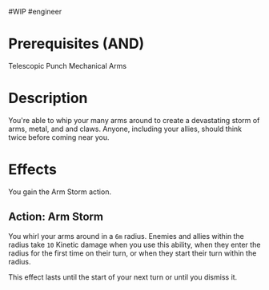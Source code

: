 #WIP #engineer 

# Prerequisites (AND)

Telescopic Punch
Mechanical Arms

# Description

You're able to whip your many arms around to create a devastating storm of arms, metal, and and claws. Anyone, including your allies, should think twice before coming near you.

# Effects

You gain the Arm Storm action.

## Action: Arm Storm

You whirl your arms around in a `6m` radius. Enemies and allies within the radius take `10` Kinetic damage when you use this ability, when they enter the radius for the first time on their turn, or when they start their turn within the radius.

This effect lasts until the start of your next turn or until you dismiss it.